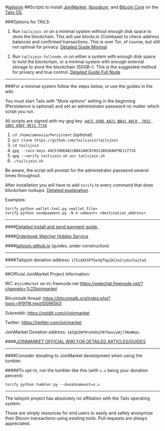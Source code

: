 #[tailsjoin](https://github.com/tailsjoin/tailsjoin/wiki)
##Scripts to install [JoinMarket](https://github.com/chris-belcher/joinmarket), [libsodium](https://download.libsodium.org/doc/), and [Bitcoin Core](https://bitcoin.org/en/download) on the [Tails OS](https://tails.boum.org).

###Options for TAILS:

1. Run `tailsjoin.sh` on a minimal system without enough disk space to store the blockchain. This will use blockr.io (Coinbase) to check address balances and confirmed transactions. This is over Tor, of course, but still not optimal for privacy. [Detailed Guide Minimal](https://tailsjoin.github.io/guides/install_guide.html#withoutbitcoin)

2. Run `tailsjoin-fullnode.sh` on either a system with enough disk space to hold the blockchain, or a minimal system with enough external storage to store the blockchain (50GB~). This is the suggested method for privacy and true control. [Detailed Guide Full Node](https://tailsjoin.github.io/guides/install_guide.html#withbitcoin)

---

###For a minimal system follow the steps below, or use the guides in the wiki.

You must start Tails with "More options" setting in the beginning (Persistence is optional) and set an administrator password no matter which script you run.

All scripts are signed with my gpg key: [`44C5 398E A821 BB41 A0C0  7052 1B91 84DF 9E11 7718`](https://github.com/tailsjoin/tailsjoin/wiki/GnuPG-Key)

1. `cd /home/amnesia/Persistent` (optional)
2. `git clone https://github.com/tailsjoin/tailsjoin`
3. `cd tailsjoin`
4. `gpg --recv-keys 44C5398EA821BB41A0C070521B9184DF9E117718`
5. `gpg --verify tailsjoin.sh.asc tailsjoin.sh`
6. `./tailsjoin.sh`
    
Be aware, the script will prompt for the administrator password several times throughout.

After installation you will have to add `torify` to every command that does blockchain lookups. [Detailed explanation](https://github.com/tailsjoin/tailsjoin/commit/0b42441277dfe77bccfefe6075cb688c0b603e4a).

Examples:

    torify python wallet-tool.py <wallet_file>
    torify python sendpayment.py -N 4 <amount> <destination_address>

---

####[Detailed install and send payment guide.](https://github.com/tailsjoin/tailsjoin/wiki/Detailed-Minimal-Setup-Guide)

####[Orderbook Watcher Hidden Service](http://ruc47yiosooolrzw.onion/)

####[tailsjoin.github.io](https://tailsjoin.github.io) (guides, under construction)

---

####Tailsjoin donation address: `17SidXk5PTGeVgfGg1DC2a2ryduJ3ajtad`

---

##Official JoinMarket Project Information:

IRC: `#joinMarket` on irc.freenode.net https://webchat.freenode.net/?channels=%23joinmarket

Bitcointalk thread: https://bitcointalk.org/index.php?topic=919116.msg10096563

Subreddit: https://reddit.com/r/joinmarket

Twitter: https://twitter.com/joinmarket

JoinMarket Donation address: `1AZgQZWYRteh6UyF87hwuvyWj73NvWKpL`

####[JOINMARKET OFFICIAL WIKI FOR DETAILED ARTICLES/GUIDES](https://github.com/chris-belcher/joinmarket/wiki)

---

####Consider donating to JoinMarket development when using the tumbler. 

#####To opt-in, run the tumbler like this (with `x.x` being your donation percent):

    torify python tumbler.py --donateamount=x.x
    
---

The tailsjoin project has absolutely no affiliation with the Tails operating system.

These are simply resources for end users to easily and safely anonymize their Bitcoin transactions using existing tools. Pull requests are always appreciated.
